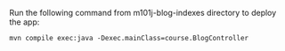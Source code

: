 Run the following command from m101j-blog-indexes directory to deploy the app:
```
mvn compile exec:java -Dexec.mainClass=course.BlogController
```
